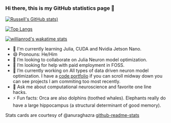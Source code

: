 ### Hi there, this is my GitHub statistics page 👋

<!--
**russelljjarvis/russelljjarvis** is a ✨ _special_ ✨ repository because its `README.md` (this file) appears on your GitHub profile.

Here are some ideas to get you started:

- 🔭 I’m currently working on ...
- 🌱 I’m currently learning ...
- 👯 I’m looking to collaborate on ...
- 🤔 I’m looking for help with ...
- 💬 Ask me about ...
- 📫 How to reach me: ...
- 😄 Pronouns: ...
- ⚡ Fun facts: ...
-->

<!-- Stats cards -->
[![Russell's GitHub stats](https://github-readme-stats.vercel.app/api?username=russelljjarvis&theme=cobalt&show_icons=true?count_private=true&show_icons=true))](https://github.com/russelljjarvis/github-readme-stats)

[![Top Langs](https://github-readme-stats.vercel.app/api/top-langs/?username=russelljjarvis&hide=jupyter%20notebook,HTML,XSLT,OpenEdge%20ABL,AGS%20Script,AMPL,GAP,Roff,C,Lua)](https://github.com/russelljjarvis/github-readme-stats)

[![willianrod's wakatime stats](https://github-readme-stats.vercel.app/api/wakatime?username=russelljjarvis)](https://github.com/russelljjarvis/github-readme-stats)



- 🌱 I'm currently learning Julia, CUDA and Nvidia Jetson Nano.
- 😄 Pronouns: He/Him
- 👯 I’m looking to collaborate on Julia Neuron model optimization.
- 🤔 I’m looking for help with paid employment in FOSS.
- 🔭 I’m currently working on All types of data driven neuron model optimization. I have a [code portfolio](https://russelljjarvis.github.io/home/) if you can scroll midway down you can see projects I am commiting too most recently.
- 💬 Ask me about computational neuroscience and favorite one line hacks.  
- ⚡ Fun facts: Orca are also dolphins (toothed whales). Elephants really do have a large hippocampus (a structural determinant of good memory). 



Stats cards are courtesy of @anuraghazra [github-readme-stats](https://github.com/anuraghazra/github-readme-stats)
